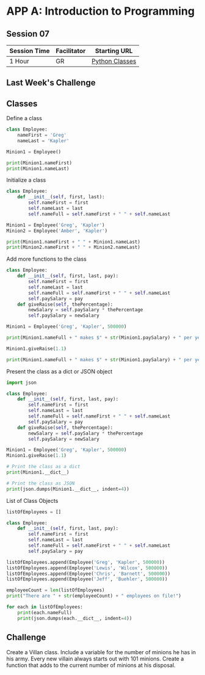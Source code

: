 # APP A: Introduction to Programming
## Session 07

|Session Time|Facilitator|Starting URL                                                          |
|------------|-----------|----------------------------------------------------------------------|
|1 Hour      |GR         |[Python Classes](https://www.w3schools.com/python/python_classes.asp) |

## Last Week's Challenge

## Classes
Define a class
```py
class Employee:
    nameFirst = 'Greg'
    nameLast = 'Kapler'

Minion1 = Employee()

print(Minion1.nameFirst)
print(Minion1.nameLast)
```

Initialize a class
```py
class Employee:
    def __init__(self, first, last):
        self.nameFirst = first
        self.nameLast = last
        self.nameFull = self.nameFirst + " " + self.nameLast

Minion1 = Employee('Greg', 'Kapler')
Minion2 = Employee('Amber', 'Kapler')

print(Minion1.nameFirst + " " + Minion1.nameLast)
print(Minion2.nameFirst + " " + Minion2.nameLast)
```


Add more functions to the class
```py
class Employee:
    def __init__(self, first, last, pay):
        self.nameFirst = first
        self.nameLast = last
        self.nameFull = self.nameFirst + " " + self.nameLast
        self.paySalary = pay
    def giveRaise(self, thePercentage):
        newSalary = self.paySalary * thePercentage
        self.paySalary = newSalary

Minion1 = Employee('Greg', 'Kapler', 500000)

print(Minion1.nameFull + " makes $" + str(Minion1.paySalary) + " per year!")

Minion1.giveRaise(1.1)

print(Minion1.nameFull + " makes $" + str(Minion1.paySalary) + " per year!")
```

Present the class as a dict or JSON object
```py
import json

class Employee:
    def __init__(self, first, last, pay):
        self.nameFirst = first
        self.nameLast = last
        self.nameFull = self.nameFirst + " " + self.nameLast
        self.paySalary = pay
    def giveRaise(self, thePercentage):
        newSalary = self.paySalary * thePercentage
        self.paySalary = newSalary

Minion1 = Employee('Greg', 'Kapler', 500000)
Minion1.giveRaise(1.1)

# Print the class as a dict
print(Minion1.__dict__)

# Print the class as JSON
print(json.dumps(Minion1.__dict__, indent=4))
```

List of Class Objects
```py
listOfEmployees = []

class Employee:
    def __init__(self, first, last, pay):
        self.nameFirst = first
        self.nameLast = last
        self.nameFull = self.nameFirst + " " + self.nameLast
        self.paySalary = pay

listOfEmployees.append(Employee('Greg', 'Kapler', 500000))
listOfEmployees.append(Employee('Lewis', 'Wilcox', 500000))
listOfEmployees.append(Employee('Chris', 'Barnett', 500000))
listOfEmployees.append(Employee('Jeff', 'Buehler', 500000))

employeeCount = len(listOfEmployees)
print("There are " + str(employeeCount) + " employees on file!")

for each in listOfEmployees:
    print(each.nameFull)
    print(json.dumps(each.__dict__, indent=4))
```

## Challenge
Create a Villan class.
Include a variable for the number of minions he has in his army.
Every new villain always starts out with 101 minions.
Create a function that adds to the current number of minions at his disposal.